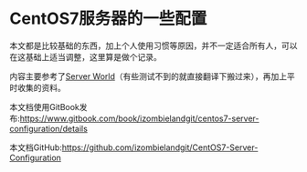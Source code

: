 # CentOS7服务器的一些配置

本文都是比较基础的东西，加上个人使用习惯等原因，并不一定适合所有人，可以在这基础上适当调整，这里算是做个记录。

内容主要参考了[Server World](https://www.server-world.info/en/)（有些测试不到的就直接翻译下搬过来），再加上平时收集的资料。

本文档使用GitBook发布:<https://www.gitbook.com/book/izombielandgit/centos7-server-configuration/details>

本文档GitHub:<https://github.com/izombielandgit/CentOS7-Server-Configuration>
